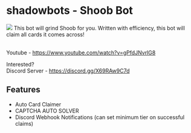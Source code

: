 # shadowbots - Shoob Bot
<img src="https://i.imgur.com/ZslKcKb.png">
This bot will grind Shoob for you. Written with efficiency, this bot will claim all cards it comes across!

<br>Youtube - https://www.youtube.com/watch?v=gPfdJNvrlG8

Interested? <br>
Discord Server - https://discord.gg/X69RAw9C7d

## Features
- Auto Card Claimer
- CAPTCHA AUTO SOLVER
- Discord Webhook Notifications (can set minimum tier on successful claims)
